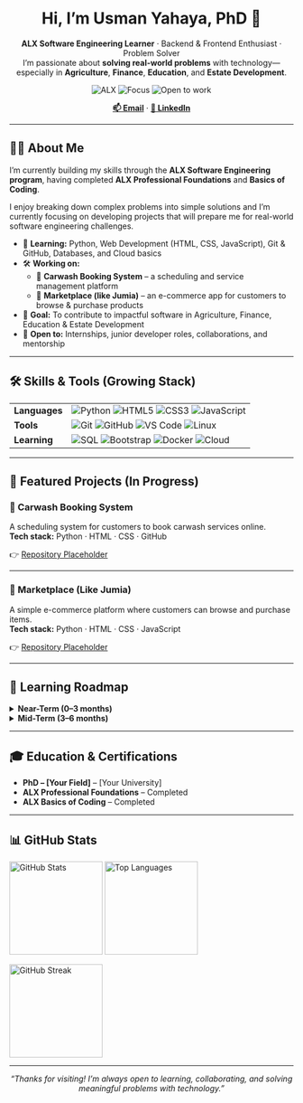 <div align="center">

  <h1>Hi, I’m Usman Yahaya, PhD 👋</h1>
  <p>
    <b>ALX Software Engineering Learner</b> · Backend & Frontend Enthusiast · Problem Solver<br/>
    I’m passionate about <b>solving real-world problems</b> with technology—especially in <b>Agriculture</b>, <b>Finance</b>, <b>Education</b>, and <b>Estate Development</b>.
  </p>

  <!-- Badges -->
  <p>
    <img alt="ALX" src="https://img.shields.io/badge/ALX-Software%20Engineering-red" />
    <img alt="Focus" src="https://img.shields.io/badge/Focus-Learner%20%26%20Builder-blue" />
    <img alt="Open to work" src="https://img.shields.io/badge/Open%20to-Internships%20%7C%20Collaboration-success" />
  </p>

  <p>
    <a href="mailto:yahayausman5@gmail.com"><b>📫 Email</b></a> ·
    <a href="https://www.linkedin.com/in/usman-yahaya-ph-d-111994ab/"><b>🔗 LinkedIn</b></a>
  </p>

  <hr />
</div>

## 👨‍💻 About Me

I’m currently building my skills through the **ALX Software Engineering program**, having completed **ALX Professional Foundations** and **Basics of Coding**.  

I enjoy breaking down complex problems into simple solutions and I’m currently focusing on developing projects that will prepare me for real-world software engineering challenges.  

- 🌱 **Learning:** Python, Web Development (HTML, CSS, JavaScript), Git & GitHub, Databases, and Cloud basics  
- 🛠️ **Working on:**  
  - 🚗 **Carwash Booking System** – a scheduling and service management platform  
  - 🛒 **Marketplace (like Jumia)** – an e-commerce app for customers to browse & purchase products  
- 🎯 **Goal:** To contribute to impactful software in Agriculture, Finance, Education & Estate Development  
- 🤝 **Open to:** Internships, junior developer roles, collaborations, and mentorship  

---

## 🛠️ Skills & Tools (Growing Stack)

<table>
  <tr>
    <td><b>Languages</b></td>
    <td>
      <img src="https://img.shields.io/badge/Python-3776AB" alt="Python" />
      <img src="https://img.shields.io/badge/HTML5-E34F26" alt="HTML5" />
      <img src="https://img.shields.io/badge/CSS3-1572B6" alt="CSS3" />
      <img src="https://img.shields.io/badge/JavaScript-F7DF1E" alt="JavaScript" />
    </td>
  </tr>
  <tr>
    <td><b>Tools</b></td>
    <td>
      <img src="https://img.shields.io/badge/Git-F05032" alt="Git" />
      <img src="https://img.shields.io/badge/GitHub-181717" alt="GitHub" />
      <img src="https://img.shields.io/badge/VS_Code-007ACC" alt="VS Code" />
      <img src="https://img.shields.io/badge/Linux-FCC624" alt="Linux" />
    </td>
  </tr>
  <tr>
    <td><b>Learning</b></td>
    <td>
      <img src="https://img.shields.io/badge/SQL-336791" alt="SQL" />
      <img src="https://img.shields.io/badge/Bootstrap-7952B3" alt="Bootstrap" />
      <img src="https://img.shields.io/badge/Docker-2496ED" alt="Docker" />
      <img src="https://img.shields.io/badge/Cloud-47A248" alt="Cloud" />
    </td>
  </tr>
</table>

---

## 📂 Featured Projects (In Progress)

### 🚗 Carwash Booking System  
A scheduling system for customers to book carwash services online.  
**Tech stack:** Python · HTML · CSS · GitHub  

👉 [Repository Placeholder](https://github.com/useeboss/carwash-booking-system)

---

### 🛒 Marketplace (Like Jumia)  
A simple e-commerce platform where customers can browse and purchase items.  
**Tech stack:** Python · HTML · CSS · JavaScript  

👉 [Repository Placeholder](https://github.com/useeboss/marketplace)

---

## 📖 Learning Roadmap

<details>
  <summary><b>Near-Term (0–3 months)</b></summary>
  <ul>
    <li>Strengthen backend skills in Python (Flask/Django)</li>
    <li>Develop fully functional CRUD apps</li>
    <li>Improve Git & GitHub workflows</li>
  </ul>
</details>

<details>
  <summary><b>Mid-Term (3–6 months)</b></summary>
  <ul>
    <li>Deploy projects to cloud platforms (Heroku, Railway, AWS basics)</li>
    <li>Learn SQL databases (PostgreSQL, MySQL)</li>
    <li>Practice testing & documentation for all projects</li>
  </ul>
</details>

---

## 🎓 Education & Certifications

- **PhD – [Your Field]** – [Your University]  
- **ALX Professional Foundations** – Completed  
- **ALX Basics of Coding** – Completed  

---

## 📊 GitHub Stats

<p>
  <img height="165" src="https://github-readme-stats.vercel.app/api?username=useeboss&show_icons=true&count_private=true" alt="GitHub Stats"/>
  <img height="165" src="https://github-readme-stats.vercel.app/api/top-langs/?username=useeboss&layout=compact" alt="Top Languages"/>
</p>

<p>
  <img height="165" src="https://streak-stats.demolab.com?user=useeboss" alt="GitHub Streak"/>
</p>

---

<div align="center">
  <i>“Thanks for visiting! I’m always open to learning, collaborating, and solving meaningful problems with technology.”</i>
</div>
